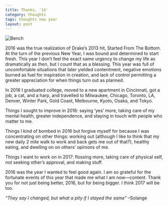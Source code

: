 ```yaml
---
title: Thanks, '16'
category: thoughts
tags: thoughts new year
layout: post
---
```


![Bench](https://baileycmiller.github.io/blog/assets/Melbourne_84.jpg)

2016 was the true realization of Drake’s 2013 hit, Started From The Bottom. At the turn of the previous New Year, I was bound and determined to start fresh. This year I don’t feel the exact same urgency to change my life as dramatically as then, but I count that as a blessing. This year was full of uncomfortable situations that later yielded contentment, negative emotions burned as fuel for inspiration in creation, and lack of control permitting a greater appreciation for when things turn out as planned.

In 2016 I graduated college, moved to a new apartment in Cincinnati, got a job, a cat, and a harp, and travelled to Milwaukee, Chicago, Toronto, LA, Denver, Winter Park, Gold Coast, Melbourne, Kyoto, Osaka, and Tokyo.

Things I sought to improve in 2016: saying ‘yes’ more, taking care of my mental health, greater independence, and staying in touch with people who matter to me.

Things I kind of bombed in 2016 but forgive myself for because I was concentrating on other things: working out (although I like to think that my new daily 2 mile walk to work and back gets me out of that?), healthy eating, and dwelling on on others’ opinions of me.

Things I want to work on in 2017: flossing more, taking care of physical self, not seeking other’s approval, and making stuff.

2016 was the year I wanted to feel good again. I am so grateful for the fortunate events of this year that made me what I am now—content. Thank you for not just being better, 2016, but for being bigger. I think 2017 will be too.

_“They say I changed, but what a pity if I stayed the same”_
–Solange
